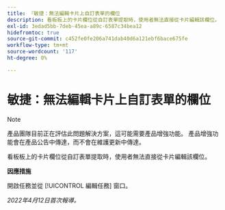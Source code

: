 ```yaml
---
title: 『敏捷：無法編輯卡片上自訂表單的欄位
description: 看板板上的卡片欄位從自訂表單提取時，使用者無法直接從卡片編輯該欄位。
exl-id: 3edad5bb-7deb-45ea-a89c-6587c34bea12
hidefromtoc: true
source-git-commit: c452fe0fe206a741dab40d6a121ebf6bace675fe
workflow-type: tm+mt
source-wordcount: '117'
ht-degree: 0%

---
```


# 敏捷：無法編輯卡片上自訂表單的欄位

>[!NOTE]
>
>產品團隊目前正在評估此問題解決方案，這可能需要產品增強功能。 產品增強功能會在產品公告中傳達，而不會在維護更新中傳達。

看板板上的卡片欄位從自訂表單提取時，使用者無法直接從卡片編輯該欄位。

**因應措施**

開啟任務並從 [!UICONTROL 編輯任務] 窗口。

_2022年4月12日首次報導。_
